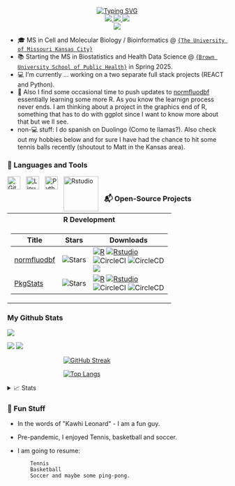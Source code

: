 <p align="center">

<a href="https://github.com/AlphaPrime7">
<img src="https://readme-typing-svg.demolab.com?font=Georgia&amp;size=18&amp;duration=2000&amp;pause=100&amp;multiline=true&amp;width=500&amp;height=80&amp;lines=Tingwei+Adeck;R+And+Python+Developer;Future Brown Bear;Data Scientist" alt="Typing SVG"/>
</a> <br/>

<a href="Tingwei_Adeck_CV_v9.pdf">
<img src="https://img.shields.io/badge/PDF-CV-red?style=flat-square&amp;logo=adobe"/>
</a>

<a href="https://www.linkedin.com/in/tingwei-adeck/">
<img src="https://img.shields.io/badge/-Linkedin-blue?style=flat-square&amp;logo=linkedin"/>
</a>

<a href="mailto:awesome.tingwei@outlook.com">
<img src="https://img.shields.io/badge/-Outlook-blue?style=flat-square&amp;logo=Microsoft&amp;logoColor=white"/>
</a> </a>

<br/>

<a href="https://github.com/AlphaPrime7">
<img src="https://github-stats-alpha.vercel.app/api?username=AlphaPrime7&cc=22272e&tc=37BCF6&ic=fff&bc=0000">
</a>

</p>

-   🎓 MS in Cell and Molecular Biology / Bioinformatics \@ [`{The University of Missouri Kansas City}`](https://catalog.umkc.edu/colleges-schools/science-engineering/biology/master-of-science-cellular-molecular-biology/)
-   📚 Starting the MS in Biostatistics and Health Data Science \@ [`{Brown University School of Public Health}`](https://mph.online.brown.edu/biostats/) in Spring 2025.
-   💻 I’m currently ...  working on a two separate full stack projects (REACT and Python). 
-   🌱 Also I find some occasional time to push updates to  [normfluodbf](https://github.com/AlphaPrime7/normfluodbf) essentially learning some more R. As you know the learnign process never ends. I am thinking about a project in the graphics end of R, something that has to do with ggplot since I want to know more about that but we ll see.
-   non-💻 stuff: I do spanish on Duolingo (Como te llamas?). Also check out my hobbies below and for sure I have had the chance to hit some tennis balls recently (shoutout to Matt in the Kansas area).
    
### 🧰 Languages and Tools

<img align="left" alt="Git" width="30px" style="padding-right:10px;" src="https://cdn.jsdelivr.net/gh/devicons/devicon/icons/git/git-original.svg" />
<img align="left" alt="Linux" width="30px" style="padding-right:10px;" src="https://cdn.jsdelivr.net/gh/devicons/devicon/icons/linux/linux-original.svg" />
<img align="left" alt="Python" width="30px" style="padding-right:10px;" src="https://cdn.jsdelivr.net/gh/devicons/devicon/icons/python/python-plain.svg" />
<img align="left" alt="Rstudio" width="80px" style="padding-right:10px;" src="https://img.shields.io/badge/Rstudio-black?style=flat-square&logo=Rstudio" />
</br>

 ### 📬️ Open-Source Projects

<table>

  <tr><th> R Development </th></tr>
  <tr><td>

|Title | Stars | Downloads|
|--|--|--|
| [normfluodbf](https://github.com/AlphaPrime7/normfluodbf) | <img alt="Stars" src="https://img.shields.io/github/stars/AlphaPrime7/normfluodbf?style=for-the-badge&labelColor=black"/> | [![R](https://img.shields.io/badge/R-black?style=for-the-badge&logo=R)](https://www.r-project.org/) [![Rstudio](https://img.shields.io/badge/Rstudio-black?style=for-the-badge&logo=Rstudio)](https://posit.co/download/rstudio-desktop/) <br> ![CircleCI](https://img.shields.io/badge/CI-black?style=for-the-badge&logo=circleci) ![CircleCD](https://img.shields.io/badge/CD-black?style=for-the-badge&logo=circlecd) <br> [![](http://cranlogs.r-pkg.org/badges/grand-total/normfluodbf?color=yellow)](https://www.cran-e.com/package/normfluodbf) |
| [PkgStats](https://github.com/AlphaPrime7/PkgStats) | <img alt="Stars" src="https://img.shields.io/github/stars/AlphaPrime7/PkgStats?style=for-the-badge&labelColor=black"/> | [![R](https://img.shields.io/badge/R-black?style=for-the-badge&logo=R)](https://www.r-project.org/) [![Rstudio](https://img.shields.io/badge/Rstudio-black?style=for-the-badge&logo=Rstudio)](https://posit.co/download/rstudio-desktop/) <br> ![CircleCI](https://img.shields.io/badge/CI-black?style=for-the-badge&logo=circleci) ![CircleCD](https://img.shields.io/badge/CD-black?style=for-the-badge&logo=circlecd) <br>  |

</table>

### My Github Stats

![](http://github-profile-summary-cards.vercel.app/api/cards/profile-details?username=AlphaPrime7&theme=dracula)

![](http://github-profile-summary-cards.vercel.app/api/cards/repos-per-language?username=AlphaPrime7&theme=dracula)
![](http://github-profile-summary-cards.vercel.app/api/cards/most-commit-language?username=AlphaPrime7&theme=dracula)

  <span style="display: inherit; max-width: 49%; margin: auto;">

  [![GitHub Streak](http://github-readme-streak-stats.herokuapp.com?user=AlphaPrime7&theme=dark&background=000000)](https://git.io/streak-stats)
    
  </span>


  <span  style="display: inherit; max-width: 49%; margin: auto;">
    
  [![Top Langs](https://github-readme-stats.vercel.app/api/top-langs/?username=AlphaPrime7&layout=compact&theme=vision-friendly-dark)](https://github.com/anuraghazra/github-readme-stats)

  </span>

<details>

<summary>📈 Stats</summary>

* My Github Stats

![](http://github-profile-summary-cards.vercel.app/api/cards/profile-details?username=AlphaPrime7&theme=dracula)

![](http://github-profile-summary-cards.vercel.app/api/cards/repos-per-language?username=AlphaPrime7&theme=dracula)
![](http://github-profile-summary-cards.vercel.app/api/cards/most-commit-language?username=AlphaPrime7&theme=dracula)




</details>




### 🎾 Fun Stuff

- In the words of "Kawhi Leonard" - I am a fun guy.
- Pre-pandemic, I enjoyed Tennis, basketball and soccer.
- I am going to resume:
          
          Tennis
          Basketball
          Soccer and maybe some ping-pong.
